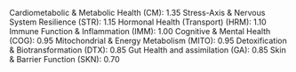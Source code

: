 Cardiometabolic & Metabolic Health (CM): 1.35
Stress-Axis & Nervous System Resilience (STR): 1.15
Hormonal Health (Transport) (HRM): 1.10
Immune Function & Inflammation (IMM): 1.00
Cognitive & Mental Health (COG): 0.95
Mitochondrial & Energy Metabolism (MITO): 0.95
Detoxification & Biotransformation (DTX): 0.85
Gut Health and assimilation (GA): 0.85
Skin & Barrier Function (SKN): 0.70